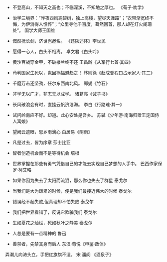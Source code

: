+ 不登高山，不知天之高也；不临深溪，不知地之厚也。
《荀子·劝学》

+ 治学三境界：“昨夜西风凋碧树，独上高楼，望尽天涯路”；“衣带渐宽终不悔，为伊消得人憔悴”；“众里寻他千百度，蓦然回首，那人却在灯火阑珊处”。
国学大师王国维

+ 慨然抚长剑，济世岂邀名。
《还陕述怀》李世民

+ 愿得一心人，白头不相离。
卓文君《白头吟》

+ 黄沙百战穿金甲，不破楼兰终不还
王昌龄《从军行七首·其四》

+ 苟利国家生死以，岂因祸福避趋之！
林则徐《赴戍登程口占示家人·其二》

+ 千磨万击还坚劲，任尔东西南北风。
郑燮《竹石》

+ 非学无以广才，非志无以成学。
诸葛亮《诫子书》

+ 长风破浪会有时，直挂云帆济沧海。
李白《行路难·其一》

+ 试问岭南应不好。却道。此心安处是吾乡。
苏轼《少年游·南海归赠王定国侍人寓娘》

+ 望阙云遮眼，思乡雨滴心
白居易《阴雨》

+ 凡是过去，皆为序章
莎士比亚

+ 智者创造机会而不是等待机会
培根

+ 世界掌握在那些有勇气凭借自己的才能去实现自己梦想的人手中。
巴西作家保罗·柯艾略

+ 如果你因为失去了太阳而流泪，那么你也失去了群星
泰戈尔

+ 当我们是大为谦卑的时候，便是我们最接近伟大的时候
泰戈尔

+ 错误经不起失败,但真理却不怕失败
泰戈尔

+ 我们把世界看错了，反说它欺骗我们
泰戈尔

+ 生如夏花之灿烂，死如秋叶之静美
泰戈尔

+ 人总是要有一点精神的
鲁迅

+ 善禁者，先禁其身而后人
东汉·荀悦《申鉴·政体》

弄潮儿向涛头立，手把红旗旗不湿。
宋 潘阆 《酒泉子》



